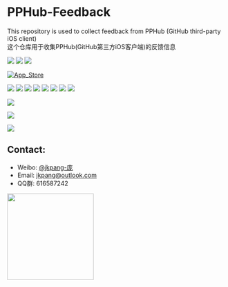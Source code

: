 # PPHub-Feedback
This repository is used to collect feedback from PPHub (GitHub third-party iOS client)   
这个仓库用于收集PPHub(GitHub第三方iOS客户端)的反馈信息

![](https://img.shields.io/itunes/v/1314212521.svg) ![](https://img.shields.io/badge/platform-iOS9+-orange.svg) [![](https://img.shields.io/badge/weibo-jkpang--%E5%BA%9E-red.svg)](http://weibo.com/jkpang)

[![App_Store](https://github.com/jkpang/PPHub-Feedback/blob/master/Resource/Download_on_the_App_Store_135x40.svg)](https://itunes.apple.com/cn/app/PPHub%20For%20GitHub/id1314212521?mt=8)

[![](https://github.com/jkpang/PPHub-Feedback/blob/master/Resource/iPhone_s1.png)](https://github.com/jkpang/PPHub-Feedback/blob/master/Resource/iPhone_b1.png)
[![](https://github.com/jkpang/PPHub-Feedback/blob/master/Resource/iPhone_s2.png)](https://github.com/jkpang/PPHub-Feedback/blob/master/Resource/iPhone_b2.png)
[![](https://github.com/jkpang/PPHub-Feedback/blob/master/Resource/iPhone_s3.png)](https://github.com/jkpang/PPHub-Feedback/blob/master/Resource/iPhone_b3.png)
[![](https://github.com/jkpang/PPHub-Feedback/blob/master/Resource/iPhone_s4.png)](https://github.com/jkpang/PPHub-Feedback/blob/master/Resource/iPhone_b4.png)
[![](https://github.com/jkpang/PPHub-Feedback/blob/master/Resource/iPhone_s5.png)](https://github.com/jkpang/PPHub-Feedback/blob/master/Resource/iPhone_b5.png)
[![](https://github.com/jkpang/PPHub-Feedback/blob/master/Resource/iPhone_s6.png)](https://github.com/jkpang/PPHub-Feedback/blob/master/Resource/iPhone_b6.png)
[![](https://github.com/jkpang/PPHub-Feedback/blob/master/Resource/iPhone_s7.png)](https://github.com/jkpang/PPHub-Feedback/blob/master/Resource/iPhone_b7.png)
[![](https://github.com/jkpang/PPHub-Feedback/blob/master/Resource/iPhone_s8.png)](https://github.com/jkpang/PPHub-Feedback/blob/master/Resource/iPhone_b8.png)

![](https://github.com/jkpang/PPHub-Feedback/blob/master/Resource/PPHub1.png)

![](https://github.com/jkpang/PPHub-Feedback/blob/master/Resource/PPHub2.png)

![](https://github.com/jkpang/PPHub-Feedback/blob/master/Resource/PPHub3.png)
## Contact:
* Weibo: [@jkpang-庞](http://weibo.com/jkpang)
* Email: jkpang@outlook.com
* QQ群:   616587242

<img src="https://github.com/jkpang/PPHub-Feedback/blob/master/Resource/PPHub_qq_group.jpg" width = "200" align=left />


